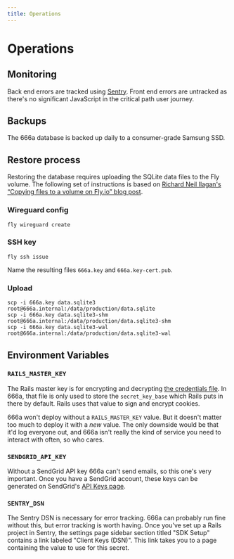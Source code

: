 ```yaml
---
title: Operations
---
```


# Operations

## Monitoring

Back end errors are tracked using [Sentry](https://sentry.io/). Front end errors are untracked as there's no significant JavaScript in the critical path user journey.

## Backups

The 666a database is backed up daily to a consumer-grade Samsung SSD.

## Restore process

Restoring the database requires uploading the SQLite data files to the Fly volume. The following set of instructions is based on [Richard Neil Ilagan's “Copying files to a volume on Fly.io” blog post](https://www.richardneililagan.com/posts/copying-files-to-fly-io-volume/). 

### Wireguard config

```
fly wireguard create
```

### SSH key

```
fly ssh issue
```

Name the resulting files `666a.key` and `666a.key-cert.pub`.

### Upload

```
scp -i 666a.key data.sqlite3 root@666a.internal:/data/production/data.sqlite
scp -i 666a.key data.sqlite3-shm root@666a.internal:/data/production/data.sqlite3-shm
scp -i 666a.key data.sqlite3-wal root@666a.internal:/data/production/data.sqlite3-wal
```

## Environment Variables

### `RAILS_MASTER_KEY`

The Rails master key is for encrypting and decrypting [the credentials file](https://github.com/666ase/666a/blob/main/config/credentials.yml.enc). In 666a, that file is only used to store the `secret_key_base` which Rails puts in there by default. Rails uses that value to sign and encrypt cookies.

666a won't deploy without a `RAILS_MASTER_KEY` value. But it doesn't matter too much to deploy it with a _new_ value. The only downside would be that it'd log everyone out, and 666a isn't really the kind of service you need to interact with often, so who cares.

### `SENDGRID_API_KEY`

Without a SendGrid API key 666a can't send emails, so this one's very important. Once you have a SendGrid account, these keys can be generated on SendGrid's [API Keys page](https://app.sendgrid.com/settings/api_keys).

### `SENTRY_DSN`

The Sentry DSN is necessary for error tracking. 666a can probably run fine without this, but error tracking is worth having. Once you've set up a Rails project in Sentry, the settings page sidebar section titled "SDK Setup" contains a link labeled "Client Keys (DSN)". This link takes you to a page containing the value to use for this secret.